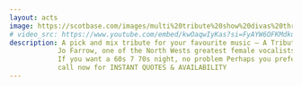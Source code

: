```yaml
---
layout: acts
image: https://scotbase.com/images/multi%20tribute%20show%20divas%20through%20the%20decades.jpg
# video_src: https://www.youtube.com/embed/kwOaqwIyKas?si=FyAYW6OFKMdkuAjb
description: A pick and mix tribute for your favourite music – A Tribute to the 60s, 70s, 80s, 90s or Noughties. Pick two decades of your choice, music from memory lane, songs that you can’t stop singing Pick the era that your family, friends or customers cherish and book the Decade Diva to provide a non-stop hit thumping mind blowing show that will keep you singing and dancing all night long.  <hr>
            Jo Farrow, one of the North Wests greatest female vocalists, has painstakingly put together all the best hits of the decades from the sixties to the noughties so you can pick the show you want. <hr>
            If you want a 60s 7 70s night, no problem Perhaps you prefer a 70s & 80s night or an 80s and 90s night or maybe your young enough for a Noughties 90s nigh. Whatever you want, I’m sure you get the idea. A fully costumed tribute show that you choose! <hr>
            call now for INSTANT QUOTES & AVAILABILITY
---
```

